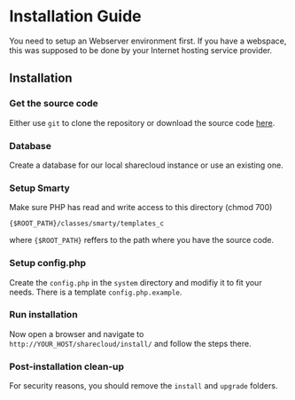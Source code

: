 # Installation Guide

You need to setup an Webserver environment first. If you have a webspace, this was supposed to be done
by your Internet hosting service provider.

## Installation

### Get the source code
Either use `git` to clone the repository or download the source code [here](https://github.com/frostieDE/filehost/releases).
	
### Database
Create a database for our local sharecloud instance or use an existing one.

### Setup Smarty
Make sure PHP has read and write access to this directory (chmod 700)

	{$ROOT_PATH}/classes/smarty/templates_c

where `{$ROOT_PATH}` reffers to the path where you have the source code.

### Setup config.php
Create the `config.php` in the `system` directory and modifiy it to fit your needs.
There is a template `config.php.example`.

### Run installation
Now open a browser and navigate to `http://YOUR_HOST/sharecloud/install/` and follow the steps there.

### Post-installation clean-up
For security reasons, you should remove the `install` and `upgrade` folders.
